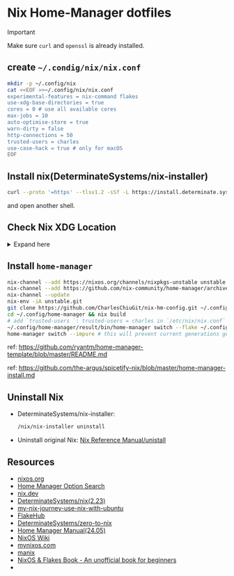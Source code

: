 # Nix Home-Manager dotfiles

> [!IMPORTANT]  
> Make sure `curl` and `openssl` is already installed.

## create `~/.condig/nix/nix.conf`

```sh
mkdir -p ~/.config/nix
cat <<EOF >>~/.config/nix/nix.conf
experimental-features = nix-command flakes
use-xdg-base-directories = true
cores = 0 # use all available cores
max-jobs = 10
auto-optimise-store = true
warn-dirty = false
http-connections = 50
trusted-users = charles
use-case-hack = true # only for macOS
EOF
```

## Install nix(DeterminateSystems/nix-installer)

```sh
curl --proto '=https' --tlsv1.2 -sSf -L https://install.determinate.systems/nix | sh -s -- install
```

and open another shell.

## Check Nix XDG Location

<details>
  <summary>Expand here</summary>
    
    ```bash
    nix_state_home=${XDG_STATE_HOME-$HOME/.local/state}/nix

    if [[! -d $nix_state_home]]; then
    mkdir -p $nix_state_home
    fi

    if [[-f $HOME/.nix-profile]]; then
    mv $HOME/.nix-profile $nix_state_home/profile
    fi
    if [[-f $HOME/.nix-defexpr]]; then
    mv $HOME/.nix-defexpr $nix_state_home/defexpr
    fi
    if [[-f $HOME/.nix-channels]]; then
    mv $HOME/.nix-channels $nix_state_home/channels
    fi
    ```

</details>

## Install `home-manager`

```sh
nix-channel --add https://nixos.org/channels/nixpkgs-unstable unstable
nix-channel --add https://github.com/nix-community/home-manager/archive/master.tar.gz hm
nix-channel --update
nix-env -iA unstable.git
git clone https://github.com/CharlesChiuGit/nix-hm-config.git ~/.config/home-manager
cd ~/.config/home-manager && nix build
# add `trusted-users `: trusted-users = charles in `/etc/nix/nix.conf`
~/.config/home-manager/result/bin/home-manager switch --flake ~/.config/home-manager --impure
home-manager switch --impure # this will prevent current generations get clean up w/ gc`
```

ref: https://github.com/ryantm/home-manager-template/blob/master/README.md

ref: https://github.com/the-argus/spicetify-nix/blob/master/home-manager-install.md

## Uninstall Nix

- DeterminateSystems/nix-installer:

  ```sh
  /nix/nix-installer uninstall
  ```

- Uninstall original Nix: [Nix Reference Manual/unistall](https://nix.dev/manual/nix/2.22/installation/uninstall)

## Resources

- [nixos.org](https://nixos.org/)
- [Home Manager Option Search](https://home-manager-options.extranix.com/)
- [nix.dev](https://nix.dev/)
- [DeterminateSystems/nix(2.23)](https://github.com/DeterminateSystems/nix-installer)
- [my-nix-journey-use-nix-with-ubuntu](https://tech.aufomm.com/my-nix-journey-use-nix-with-ubuntu/)
- [FlakeHub](https://flakehub.com/)
- [DeterminateSystems/zero-to-nix](https://zero-to-nix.com/)
- [Home Manager Manual(24.05)](https://nix-community.github.io/home-manager/)
- [NixOS Wiki](https://wiki.nixos.org/wiki/NixOS_Wiki)
- [mynixos.com](https://mynixos.com/)
- [manix](https://github.com/nix-community/manix)
- [NixOS & Flakes Book - An unofficial book for beginners](https://nixos-and-flakes.thiscute.world/)
- 
